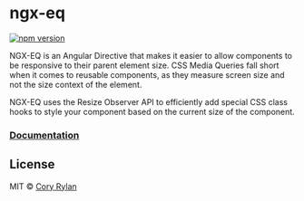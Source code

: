 # ngx-eq

[![npm version](https://badge.fury.io/js/ngx-eq.svg)](https://badge.fury.io/js/ngx-eq)

NGX-EQ is an Angular Directive that makes it easier to allow
components to be responsive to their parent element size.
CSS Media Queries fall short when it comes to reusable components,
as they measure screen size and not the size context of the element.

NGX-EQ uses the Resize Observer API to efficiently add special
CSS class hooks to style your component based on the current
size of the component.

### [Documentation]()

## License

MIT © [Cory Rylan](https://coryrylan.com)